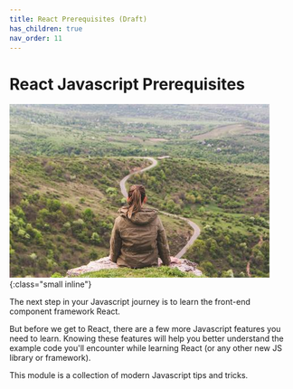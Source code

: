 ```yaml
---
title: React Prerequisites (Draft)
has_children: true
nav_order: 11
---
```


# React Javascript Prerequisites

![Introduction](vlad-bagacian-d1eaoAabeXs-unsplash.jpg){:class="small inline"}

The next step in your Javascript journey is to learn the front-end component framework React.

But before we get to React, there are a few more Javascript features you need to learn. Knowing these features will help you better understand the example code you'll encounter while learning React (or any other new JS library or framework).

This module is a collection of modern Javascript tips and tricks.
